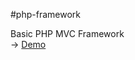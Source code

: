 #php-framework

Basic PHP MVC Framework  
-> [Demo][demo_link]

[demo_link]: http://people.cs.nctu.edu.tw/~ywpu/php-framework/